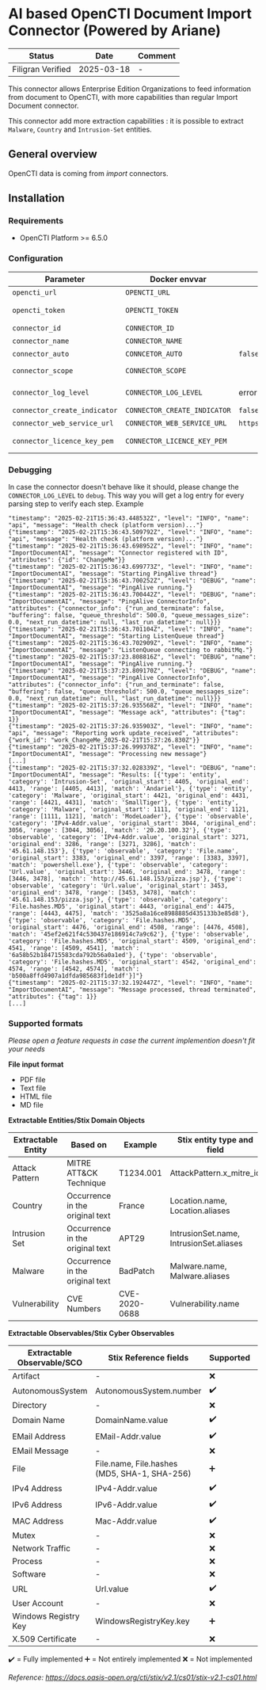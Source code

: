 # AI based OpenCTI Document Import Connector (Powered by Ariane) 

| Status            | Date       | Comment |
| ----------------- |------------| ------- |
| Filigran Verified | 2025-03-18 |    -    |

This connector allows Enterprise Edition Organizations to feed information from document to OpenCTI, with more capabilities than regular Import Document connector. 

This connector add more extraction capabilities : it is possible to extract `Malware`, `Country` and `Intrusion-Set` entities.  

## General overview

OpenCTI data is coming from *import* connectors.

## Installation

### Requirements

- OpenCTI Platform >= 6.5.0

### Configuration

| Parameter                        | Docker envvar                           | Default                                | Mandatory | Description                                                                                   |
|----------------------------------|-----------------------------------------|----------------------------------------|-----------|-----------------------------------------------------------------------------------------------|
| `opencti_url`                    | `OPENCTI_URL`                           |                                        | Yes       | The URL of the OpenCTI platform.                                                              |
| `opencti_token`                  | `OPENCTI_TOKEN`                         |                                        | Yes       | The default admin token configured in the OpenCTI platform parameters file.                   |
| `connector_id`                   | `CONNECTOR_ID`                          |                                        | Yes       | A valid arbitrary `UUIDv4` that must be unique for this connector.                            |
| `connector_name`                 | `CONNECTOR_NAME`                        |                                        | Yes       | Option `ImportDocumentAI`                                                                     |
| `connector_auto`                 | `CONNCETOR_AUTO`                        | `false`                                | No        | Enable/disable auto import of report file                                                     |
| `connector_scope`                | `CONNECTOR_SCOPE`                       |                                        | Yes       | Supported file types: `'application/pdf','text/plain','text/html','text/markdown'`            |
| `connector_log_level`            | `CONNECTOR_LOG_LEVEL`                   | error                                  | No        | The log level for this connector, could be `debug`, `info`, `warn` or `error` (less verbose). |
| `connector_create_indicator`     | `CONNECTOR_CREATE_INDICATOR`            | `false`                                | No        | Create an indicator for each extracted observable                                             |
| `connector_web_service_url`      | `CONNECTOR_WEB_SERVICE_URL`             | `https://importdoc.ariane.filigran.io` | No        | The URL of the extraction service running the AI model (                                      |
| `connector_licence_key_pem`      | `CONNECTOR_LICENCE_KEY_PEM`             |                                        | Yes       | The license certificate in a PEM format (provided by Filigran to Enterprise Edition users)    |

### Debugging ###

In case the connector doesn't behave like it should, please change the `CONNECTOR_LOG_LEVEL` to `debug`.
This way you will get a log entry for every parsing step to verify each step.
Example

```
"timestamp": "2025-02-21T15:36:43.448532Z", "level": "INFO", "name": "api", "message": "Health check (platform version)..."}
{"timestamp": "2025-02-21T15:36:43.509792Z", "level": "INFO", "name": "api", "message": "Health check (platform version)..."}
{"timestamp": "2025-02-21T15:36:43.698952Z", "level": "INFO", "name": "ImportDocumentAI", "message": "Connector registered with ID", "attributes": {"id": "ChangeMe"}}
{"timestamp": "2025-02-21T15:36:43.699773Z", "level": "INFO", "name": "ImportDocumentAI", "message": "Starting PingAlive thread"}
{"timestamp": "2025-02-21T15:36:43.700252Z", "level": "DEBUG", "name": "ImportDocumentAI", "message": "PingAlive running."}
{"timestamp": "2025-02-21T15:36:43.700442Z", "level": "DEBUG", "name": "ImportDocumentAI", "message": "PingAlive ConnectorInfo", "attributes": {"connector_info": {"run_and_terminate": false, "buffering": false, "queue_threshold": 500.0, "queue_messages_size": 0.0, "next_run_datetime": null, "last_run_datetime": null}}}
{"timestamp": "2025-02-21T15:36:43.701104Z", "level": "INFO", "name": "ImportDocumentAI", "message": "Starting ListenQueue thread"}
{"timestamp": "2025-02-21T15:36:43.702909Z", "level": "INFO", "name": "ImportDocumentAI", "message": "ListenQueue connecting to rabbitMq."}
{"timestamp": "2025-02-21T15:37:23.808816Z", "level": "DEBUG", "name": "ImportDocumentAI", "message": "PingAlive running."}
{"timestamp": "2025-02-21T15:37:23.809170Z", "level": "DEBUG", "name": "ImportDocumentAI", "message": "PingAlive ConnectorInfo", "attributes": {"connector_info": {"run_and_terminate": false, "buffering": false, "queue_threshold": 500.0, "queue_messages_size": 0.0, "next_run_datetime": null, "last_run_datetime": null}}}
{"timestamp": "2025-02-21T15:37:26.935568Z", "level": "INFO", "name": "ImportDocumentAI", "message": "Message ack", "attributes": {"tag": 1}}
{"timestamp": "2025-02-21T15:37:26.935903Z", "level": "INFO", "name": "api", "message": "Reporting work update_received", "attributes": {"work_id": "work_ChangeMe_2025-02-21T15:37:26.830Z"}}
{"timestamp": "2025-02-21T15:37:26.999378Z", "level": "INFO", "name": "ImportDocumentAI", "message": "Processing new message"}
[...]
{"timestamp": "2025-02-21T15:37:32.028339Z", "level": "DEBUG", "name": "ImportDocumentAI", "message": "Results: [{'type': 'entity', 'category': 'Intrusion-Set', 'original_start': 4405, 'original_end': 4413, 'range': [4405, 4413], 'match': 'Andariel'}, {'type': 'entity', 'category': 'Malware', 'original_start': 4421, 'original_end': 4431, 'range': [4421, 4431], 'match': 'SmallTiger'}, {'type': 'entity', 'category': 'Malware', 'original_start': 1111, 'original_end': 1121, 'range': [1111, 1121], 'match': 'ModeLoader'}, {'type': 'observable', 'category': 'IPv4-Addr.value', 'original_start': 3044, 'original_end': 3056, 'range': [3044, 3056], 'match': '20.20.100.32'}, {'type': 'observable', 'category': 'IPv4-Addr.value', 'original_start': 3271, 'original_end': 3286, 'range': [3271, 3286], 'match': '45.61.148.153'}, {'type': 'observable', 'category': 'File.name', 'original_start': 3383, 'original_end': 3397, 'range': [3383, 3397], 'match': 'powershell.exe'}, {'type': 'observable', 'category': 'Url.value', 'original_start': 3446, 'original_end': 3478, 'range': [3446, 3478], 'match': 'http://45.61.148.153/pizza.jsp'}, {'type': 'observable', 'category': 'Url.value', 'original_start': 3453, 'original_end': 3478, 'range': [3453, 3478], 'match': '45.61.148.153/pizza.jsp'}, {'type': 'observable', 'category': 'File.hashes.MD5', 'original_start': 4443, 'original_end': 4475, 'range': [4443, 4475], 'match': '3525a8a16ce8988885d435133b3e85d8'}, {'type': 'observable', 'category': 'File.hashes.MD5', 'original_start': 4476, 'original_end': 4508, 'range': [4476, 4508], 'match': '45ef2e621f4c530437e186914c7a9c62'}, {'type': 'observable', 'category': 'File.hashes.MD5', 'original_start': 4509, 'original_end': 4541, 'range': [4509, 4541], 'match': '6a58b52b184715583cda792b56a0a1ed'}, {'type': 'observable', 'category': 'File.hashes.MD5', 'original_start': 4542, 'original_end': 4574, 'range': [4542, 4574], 'match': 'b500a8ffd4907a1dfda985683f1de1df'}]"}
{"timestamp": "2025-02-21T15:37:32.192447Z", "level": "INFO", "name": "ImportDocumentAI", "message": "Message processed, thread terminated", "attributes": {"tag": 1}}
[...]
```

### Supported formats

*Please open a feature requests in case the current implemention doesn't fit your needs*

**File input format**
- PDF file
- Text file
- HTML file
- MD file

**Extractable Entities/Stix Domain Objects**

| Extractable Entity | Based on                        | Example       | Stix entity type and field              | Note |
|--------------------|---------------------------------|---------------|-----------------------------------------|------|
| Attack Pattern     | MITRE ATT&CK Technique          | T1234.001     | AttackPattern.x_mitre_id                |      |
| Country            | Occurrence in the original text | France        | Location.name, Location.aliases         |      |
| Intrusion Set      | Occurrence in the original text | APT29         | IntrusionSet.name, IntrusionSet.aliases |      |
| Malware            | Occurrence in the original text | BadPatch      | Malware.name, Malware.aliases           |      |
| Vulnerability      | CVE Numbers                     | CVE-2020-0688 | Vulnerability.name                      |      |

**Extractable Observables/Stix Cyber Observables**

| Extractable Observable/SCO | Stix Reference fields                        | Supported          | Note |
|----------------------------|----------------------------------------------|--------------------|------|
| Artifact                   | -                                            | :x:                |      |
| AutonomousSystem           | AutonomousSystem.number                      | :heavy_check_mark: |      |
| Directory                  | -                                            | :x:                |      |
| Domain Name                | DomainName.value                             | :heavy_check_mark: |      |
| EMail Address              | EMail-Addr.value                             | :heavy_check_mark: |      |
| EMail Message              | -                                            | :x:                |      |
| File                       | File.name, File.hashes (MD5, SHA-1, SHA-256) | :heavy_plus_sign:  |      |
| IPv4 Address               | IPv4-Addr.value                              | :heavy_check_mark: |      |
| IPv6 Address               | IPv6-Addr.value                              | :heavy_check_mark: |      |
| MAC Address                | Mac-Addr.value                               | :heavy_check_mark: |      |
| Mutex                      | -                                            | :x:                |      |
| Network Traffic            | -                                            | :x:                |      |
| Process                    | -                                            | :x:                |      |
| Software                   | -                                            | :x:                |      |
| URL                        | Url.value                                    | :heavy_check_mark: |      |
| User Account               | -                                            | :x:                |      |
| Windows Registry Key       | WindowsRegistryKey.key                       | :heavy_plus_sign:  |      |
| X.509 Certificate          | -                                            | :x:                |      |

:heavy_check_mark: = Fully implemented
:heavy_plus_sign: = Not entirely implemented
:x: = Not implemented

*Reference: https://docs.oasis-open.org/cti/stix/v2.1/cs01/stix-v2.1-cs01.html*